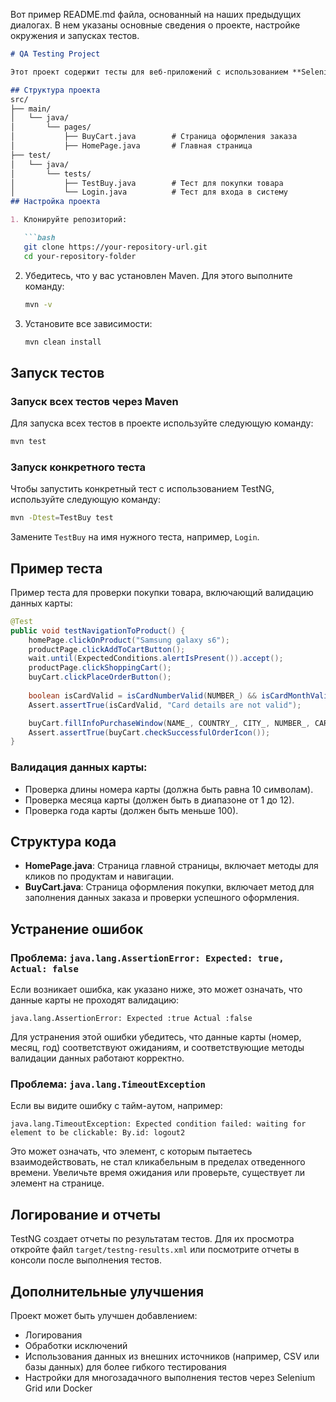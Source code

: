 Вот пример README.md файла, основанный на наших предыдущих диалогах. В нем указаны основные сведения о проекте, настройке окружения и запусках тестов.

```markdown
# QA Testing Project

Этот проект содержит тесты для веб-приложений с использованием **Selenium** и **TestNG** для автоматизации тестирования функционала.

## Структура проекта
src/
├── main/
│   └── java/
│       └── pages/
│           ├── BuyCart.java        # Страница оформления заказа
│           ├── HomePage.java       # Главная страница
├── test/
│   └── java/
│       └── tests/
│           ├── TestBuy.java        # Тест для покупки товара
│           └── Login.java          # Тест для входа в систему
## Настройка проекта

1. Клонируйте репозиторий:

   ```bash
   git clone https://your-repository-url.git
   cd your-repository-folder
   ```

2. Убедитесь, что у вас установлен Maven. Для этого выполните команду:

   ```bash
   mvn -v
   ```

3. Установите все зависимости:

   ```bash
   mvn clean install
   ```

## Запуск тестов

### Запуск всех тестов через Maven

Для запуска всех тестов в проекте используйте следующую команду:

```bash
mvn test
```

### Запуск конкретного теста

Чтобы запустить конкретный тест с использованием TestNG, используйте следующую команду:

```bash
mvn -Dtest=TestBuy test
```

Замените `TestBuy` на имя нужного теста, например, `Login`.

## Пример теста

Пример теста для проверки покупки товара, включающий валидацию данных карты:

```java
@Test
public void testNavigationToProduct() {
    homePage.clickOnProduct("Samsung galaxy s6");
    productPage.clickAddToCartButton();
    wait.until(ExpectedConditions.alertIsPresent()).accept();
    productPage.clickShoppingCart();
    buyCart.clickPlaceOrderButton();
    
    boolean isCardValid = isCardNumberValid(NUMBER_) && isCardMonthValid(CARD_MONTH) && isCardYearValid(CARD_YEAR);
    Assert.assertTrue(isCardValid, "Card details are not valid");

    buyCart.fillInfoPurchaseWindow(NAME_, COUNTRY_, CITY_, NUMBER_, CARD_MONTH, CARD_YEAR);
    Assert.assertTrue(buyCart.checkSuccessfulOrderIcon());
}
```

### Валидация данных карты:
- Проверка длины номера карты (должна быть равна 10 символам).
- Проверка месяца карты (должен быть в диапазоне от 1 до 12).
- Проверка года карты (должен быть меньше 100).

## Структура кода

- **HomePage.java**: Страница главной страницы, включает методы для кликов по продуктам и навигации.
- **BuyCart.java**: Страница оформления покупки, включает метод для заполнения данных заказа и проверки успешного оформления.

## Устранение ошибок

### Проблема: `java.lang.AssertionError: Expected: true, Actual: false`

Если возникает ошибка, как указано ниже, это может означать, что данные карты не проходят валидацию:

```
java.lang.AssertionError: Expected :true Actual :false
```

Для устранения этой ошибки убедитесь, что данные карты (номер, месяц, год) соответствуют ожиданиям, и соответствующие методы валидации данных работают корректно.

### Проблема: `java.lang.TimeoutException`

Если вы видите ошибку с тайм-аутом, например:

```
java.lang.TimeoutException: Expected condition failed: waiting for element to be clickable: By.id: logout2
```

Это может означать, что элемент, с которым пытаетесь взаимодействовать, не стал кликабельным в пределах отведенного времени. Увеличьте время ожидания или проверьте, существует ли элемент на странице.

## Логирование и отчеты

TestNG создает отчеты по результатам тестов. Для их просмотра откройте файл `target/testng-results.xml` или посмотрите отчеты в консоли после выполнения тестов.

## Дополнительные улучшения

Проект может быть улучшен добавлением:
- Логирования
- Обработки исключений
- Использования данных из внешних источников (например, CSV или базы данных) для более гибкого тестирования
- Настройки для многозадачного выполнения тестов через Selenium Grid или Docker
 